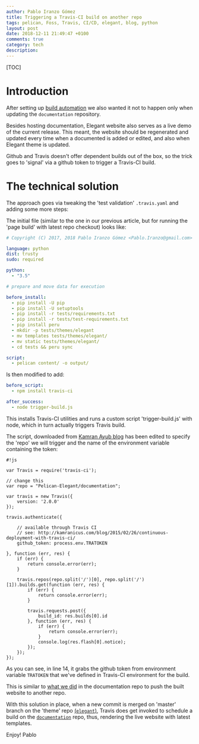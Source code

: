 ```yaml
---
author: Pablo Iranzo Gómez
title: Triggering a Travis-CI build on another repo
tags: pelican, Foss, Travis, CI/CD, elegant, blog, python
layout: post
date: 2018-12-11 21:49:47 +0100
comments: true
category: tech
description:
---
```


[TOC]

# Introduction

After setting up [build automation]({filename}2018-12-07-elegant-website-ci.en.md) we also wanted it not to happen only when updating the `documentation` repository.

Besides hosting documentation, Elegant website also serves as a live demo of the current release. This meant, the website should be regenerated and updated every time when a documented is added or edited, and also when Elegant theme is updated.

Github and Travis doesn't offer dependent builds out of the box, so the trick goes to 'signal' via a github token to trigger a Travis-CI build.

# The technical solution

The approach goes via tweaking the 'test validation' `.travis.yaml` and adding some more steps:

The initial file (similar to the one in our previous article, but for running the 'page build' with latest repo checkout) looks like:

```yaml
# Copyright (C) 2017, 2018 Pablo Iranzo Gómez <Pablo.Iranzo@gmail.com>

language: python
dist: trusty
sudo: required

python:
  - "3.5"

# prepare and move data for execution

before_install:
  - pip install -U pip
  - pip install -U setuptools
  - pip install -r tests/requirements.txt
  - pip install -r tests/test-requirements.txt
  - pip install peru
  - mkdir -p tests/themes/elegant
  - mv templates tests/themes/elegant/
  - mv static tests/themes/elegant/
  - cd tests && peru sync

script:
  - pelican content/ -o output/
```

Is then modified to add:

```yaml
before_script:
  - npm install travis-ci

after_success:
  - node trigger-build.js
```

This installs Travis-CI utilities and runs a custom script 'trigger-build.js' with node, which in turn actually triggers Travis build.

The script, downloaded from [Kamran Ayub blog](https://kamranicus.com/posts/2015-02-26-continuous-deployment-with-travis-ci) has been edited to specify the 'repo' we will trigger and the name of the environment variable containing the token:

```
#!js

var Travis = require('travis-ci');

// change this
var repo = "Pelican-Elegant/documentation";

var travis = new Travis({
	version: '2.0.0'
});

travis.authenticate({

	// available through Travis CI
	// see: http://kamranicus.com/blog/2015/02/26/continuous-deployment-with-travis-ci/
	github_token: process.env.TRATOKEN

}, function (err, res) {
	if (err) {
		return console.error(err);
	}

	travis.repos(repo.split('/')[0], repo.split('/')[1]).builds.get(function (err, res) {
		if (err) {
			return console.error(err);
		}

		travis.requests.post({
			build_id: res.builds[0].id
		}, function (err, res) {
			if (err) {
				return console.error(err);
			}
			console.log(res.flash[0].notice);
		});
	});
});
```

As you can see, in line 14, it grabs the github token from environment variable `TRATOKEN` that we've defined in
Travis-CI environment for the build.

This is similar to [what we did]({filename}2018-12-07-elegant-website-ci.en.md) in the documentation repo to push the built website to another repo.

With this solution in place, when a new commit is merged on 'master' branch on the 'theme' repo [(`elegant`)](https://github.com/Pelican-Elegant/elegant), Travis does get invoked to schedule a build on the [`documentation`](https://github.com/Pelican-Elegant/documentation) repo, thus, rendering the live website with latest templates.

Enjoy!
Pablo
